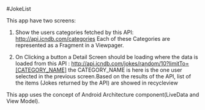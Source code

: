 #JokeList

This app  have two screens:
1. Show the users categories fetched by this API:
http://api.icndb.com/categories
Each of these Categories are represented as a Fragment in a Viewpager.

2. On Clicking a button a Detail Screen should be loading where the data is loaded from this API :
http://api.icndb.com/jokes/random/10?limitTo=[CATEGORY_NAME]
the CATEGORY_NAME is here is the one user selected in the previous screen.Based on the results of the API, list of the items (Jokes returned by the API) are showed in recycleview

This app uses the concept of Android Architecture component(LiveData and View Model).
